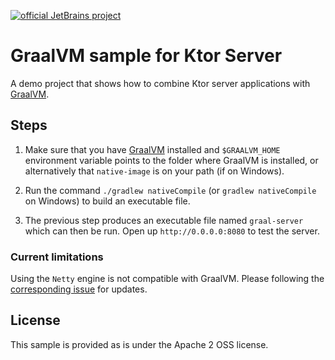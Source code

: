 [![official JetBrains project](https://jb.gg/badges/official-flat-square.svg)](https://confluence.jetbrains.com/display/ALL/JetBrains+on+GitHub)

# GraalVM sample for Ktor Server

A demo project that shows how to combine Ktor server applications with [GraalVM](https://ktor.io/docs/graalvm.html).

## Steps

1. Make sure that you have [GraalVM](https://graalvm.org) installed and `$GRAALVM_HOME` environment
   variable points to the folder where GraalVM is installed, or alternatively that `native-image` is on your path (if on
   Windows).

2. Run the command `./gradlew nativeCompile` (or `gradlew nativeCompile` on Windows) to build an executable file.

3. The previous step produces an executable file named `graal-server` which can then be run. Open up
   `http://0.0.0.0:8080` to test the server.

### Current limitations

Using the `Netty` engine is not compatible with GraalVM. Please following
the [corresponding issue](https://youtrack.jetbrains.com/issue/KTOR-2558) for
updates.

## License

This sample is provided as is under the Apache 2 OSS license. 

